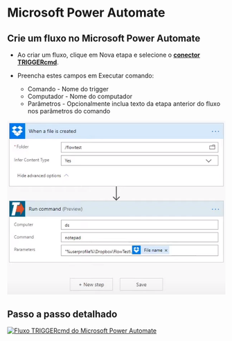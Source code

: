# Microsoft Power Automate

## Crie um fluxo no Microsoft Power Automate

* Ao criar um fluxo, clique em Nova etapa e selecione o **[conector TRIGGERcmd](https://powerautomate.microsoft.com/en-US/connectors/details/shared_triggercmd/triggercmd/)**.

* Preencha estes campos em Executar comando:
  * Comando - Nome do trigger
  * Computador - Nome do computador
  * Parâmetros - Opcionalmente inclua texto da etapa anterior do fluxo nos parâmetros do comando

![TRIGGERcmd.com](images/ms-power-automate.png)

## Passo a passo detalhado

[![Fluxo TRIGGERcmd do Microsoft Power Automate](https://img.youtube.com/vi/r_FzWasWA4M/0.jpg)](https://www.youtube.com/watch?v=r_FzWasWA4M)
